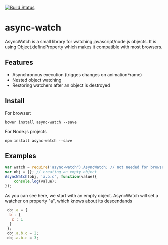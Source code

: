 [![Build Status](https://travis-ci.org/wiresjs/async-watch.svg?branch=master)](https://travis-ci.org/wiresjs/async-watch)

# async-watch

AsyncWatch is a small library for watching javascript/node.js objects. It is using Object.defineProperty which makes it compatible with most browsers. 

## Features

 * Asynchronous execution (trigges changes on animationFrame)
 * Nested object watching
 * Restoring watchers after an object is destroyed
 
## Install

For browser:

    bower install async-watch --save
    
For Node.js projects
  
    npm install async-watch --save

## Examples

```js
var watch = require('async-watch").AsyncWatch; // not needed for browsers
var obj = {}; // creating an empty object
AsyncWatch(obj, 'a.b.c', function(value){
    console.log(value);
});
```
 
 As you can see here, we start with an empty object. AsyncWatch will set a watcher on property "a", which knows about its descendands
 
 ```js
  obj.a = {
   b : {
    c : 1
   }
  };
  obj.a.b.c = 2;
  obj.a.b.c = 3;
 ```
 
 
 
